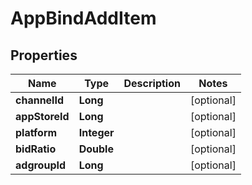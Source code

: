 

# AppBindAddItem


## Properties

Name | Type | Description | Notes
------------ | ------------- | ------------- | -------------
**channelId** | **Long** |  |  [optional]
**appStoreId** | **Long** |  |  [optional]
**platform** | **Integer** |  |  [optional]
**bidRatio** | **Double** |  |  [optional]
**adgroupId** | **Long** |  |  [optional]



